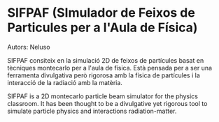 # SIFPAF (SImulador de Feixos de Particules per a l'Aula de Física)

Autors: Neluso

SIFPAF consiteix en la simulació 2D de feixos de partícules basat en tècniques montecarlo per a l'aula de física. Està 
pensada per a ser una ferramenta divulgativa però rigorosa amb la física de partícules i la interacció de la radiació amb 
la matèria.


SIFPAF is a 2D montecarlo particle beam simulator for the physics classroom. It has been thought to be a divulgative yet
rigorous tool to simulate particle physics and interactions radiation-matter.